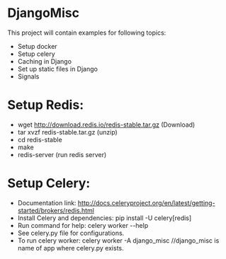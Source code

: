 # DjangoMisc

This project will contain examples for following topics:
* Setup docker
* Setup celery
* Caching in Django
* Set up static files in Django
* Signals

# Setup Redis:
* wget http://download.redis.io/redis-stable.tar.gz (Download)
* tar xvzf redis-stable.tar.gz (unzip)
* cd redis-stable
* make
* redis-server (run redis server)

# Setup Celery:
* Documentation link: http://docs.celeryproject.org/en/latest/getting-started/brokers/redis.html
* Install Celery and dependencies: pip install -U celery[redis]
* Run command for help: celery worker --help
* See celery.py file for configurations.
* To run celery worker: celery worker -A django_misc //django_misc is name of app where celery.py exists.

